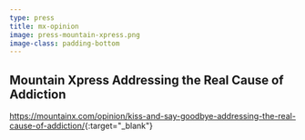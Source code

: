 ```yaml
---
type: press
title: mx-opinion
image: press-mountain-xpress.png
image-class: padding-bottom
---
```


## Mountain Xpress Addressing the Real Cause of Addiction

<https://mountainx.com/opinion/kiss-and-say-goodbye-addressing-the-real-cause-of-addiction/>{:target="_blank"}